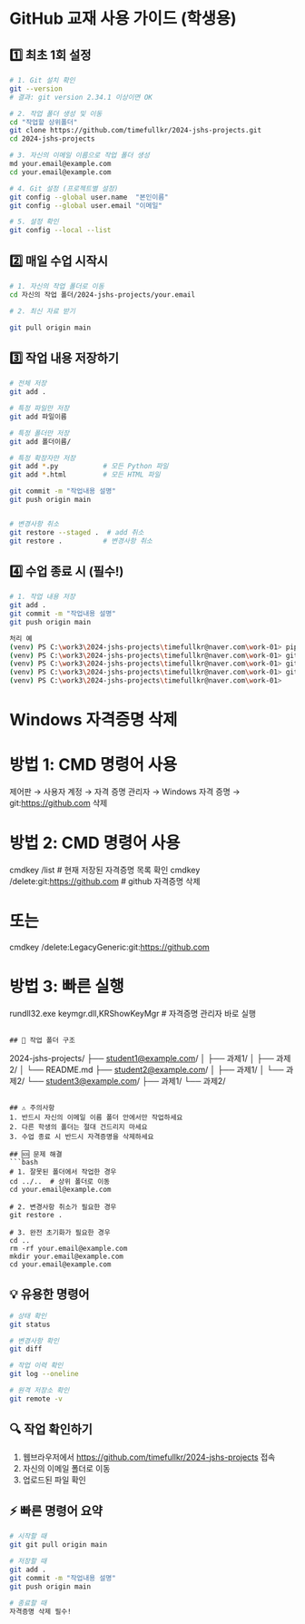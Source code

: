 # GitHub 교재 사용 가이드 (학생용)

## 1️⃣ 최초 1회 설정 
```bash
# 1. Git 설치 확인
git --version
# 결과: git version 2.34.1 이상이면 OK

# 2. 작업 폴더 생성 및 이동
cd "작업할 상위폴더"
git clone https://github.com/timefullkr/2024-jshs-projects.git
cd 2024-jshs-projects

# 3. 자신의 이메일 이름으로 작업 폴더 생성
md your.email@example.com
cd your.email@example.com

# 4. Git 설정 (프로젝트별 설정)
git config --global user.name  "본인이름"
git config --global user.email "이메일"

# 5. 설정 확인
git config --local --list
```

## 2️⃣ 매일 수업 시작시
```bash
# 1. 자신의 작업 폴더로 이동
cd 자신의 작업 폴더/2024-jshs-projects/your.email

# 2. 최신 자료 받기

git pull origin main
```

## 3️⃣ 작업 내용 저장하기
```bash
# 전체 저장
git add .

# 특정 파일만 저장
git add 파일이름

# 특정 폴더만 저장
git add 폴더이름/

# 특정 확장자만 저장
git add *.py           # 모든 Python 파일
git add *.html         # 모든 HTML 파일

git commit -m "작업내용 설명"
git push origin main


# 변경사항 취소
git restore --staged .  # add 취소
git restore .          # 변경사항 취소
```

## 4️⃣ 수업 종료 시 (필수!)
```bash
# 1. 작업 내용 저장
git add .
git commit -m "작업내용 설명"
git push origin main

처리 예
(venv) PS C:\work3\2024-jshs-projects\timefullkr@naver.com\work-01> pip freeze > requirements.txt
(venv) PS C:\work3\2024-jshs-projects\timefullkr@naver.com\work-01> git add .
(venv) PS C:\work3\2024-jshs-projects\timefullkr@naver.com\work-01> git commit -m "수정"
(venv) PS C:\work3\2024-jshs-projects\timefullkr@naver.com\work-01> git push origin main
(venv) PS C:\work3\2024-jshs-projects\timefullkr@naver.com\work-01> 
```

# Windows 자격증명 삭제
# 방법 1: CMD 명령어 사용
제어판 → 사용자 계정 → 자격 증명 관리자 
→ Windows 자격 증명 → git:https://github.com 삭제

# 방법 2: CMD 명령어 사용
cmdkey /list                  # 현재 저장된 자격증명 목록 확인
cmdkey /delete:git:https://github.com       # github 자격증명 삭제
# 또는
cmdkey /delete:LegacyGeneric:git:https://github.com

# 방법 3: 빠른 실행
rundll32.exe keymgr.dll,KRShowKeyMgr   # 자격증명 관리자 바로 실행
```

## 📁 작업 폴더 구조
```
2024-jshs-projects/
    ├── student1@example.com/
    │   ├── 과제1/
    │   ├── 과제2/
    │   └── README.md
    ├── student2@example.com/
    │   ├── 과제1/
    │   └── 과제2/
    └── student3@example.com/
        ├── 과제1/
        └── 과제2/
```

## ⚠️ 주의사항
1. 반드시 자신의 이메일 이름 폴더 안에서만 작업하세요
2. 다른 학생의 폴더는 절대 건드리지 마세요
3. 수업 종료 시 반드시 자격증명을 삭제하세요

## 🆘 문제 해결
```bash
# 1. 잘못된 폴더에서 작업한 경우
cd ../..  # 상위 폴더로 이동
cd your.email@example.com

# 2. 변경사항 취소가 필요한 경우
git restore .

# 3. 완전 초기화가 필요한 경우
cd ..
rm -rf your.email@example.com
mkdir your.email@example.com
cd your.email@example.com
```

## 💡 유용한 명령어
```bash
# 상태 확인
git status

# 변경사항 확인
git diff

# 작업 이력 확인
git log --oneline

# 원격 저장소 확인
git remote -v
```

## 🔍 작업 확인하기
1. 웹브라우저에서 https://github.com/timefullkr/2024-jshs-projects 접속
2. 자신의 이메일 폴더로 이동
3. 업로드된 파일 확인

## ⚡ 빠른 명령어 요약
```bash
# 시작할 때
git git pull origin main

# 저장할 때
git add .
git commit -m "작업내용 설명"
git push origin main

# 종료할 때
자격증명 삭제 필수!
```
